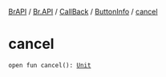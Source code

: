 [BrAPI](../../../index.md) / [Br.API](../../index.md) / [CallBack](../index.md) / [ButtonInfo](index.md) / [cancel](./cancel.md)

# cancel

`open fun cancel(): `[`Unit`](https://kotlinlang.org/api/latest/jvm/stdlib/kotlin/-unit/index.html)